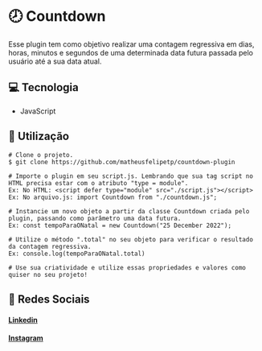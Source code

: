 # 🕗 Countdown
Esse plugin tem como objetivo realizar uma contagem regressiva em dias, horas, minutos e segundos de uma determinada data futura passada pelo usuário até a sua data atual.

## 💻 Tecnologia
- JavaScript

## 🔨 Utilização
```
# Clone o projeto.
$ git clone https://github.com/matheusfelipetp/countdown-plugin

# Importe o plugin em seu script.js. Lembrando que sua tag script no HTML precisa estar com o atributo "type = module".
Ex: No HTML: <script defer type="module" src="./script.js"></script>
Ex: No arquivo.js: import Countdown from "./countdown.js";

# Instancie um novo objeto a partir da classe Countdown criada pelo plugin, passando como parâmetro uma data futura.
Ex: const tempoParaONatal = new Countdown("25 December 2022");

# Utilize o método ".total" no seu objeto para verificar o resultado da contagem regressiva.
Ex: console.log(tempoParaONatal.total)

# Use sua criatividade e utilize essas propriedades e valores como quiser no seu projeto!
```


## 📱 Redes Sociais
#### [Linkedin](https://www.linkedin.com/in/matheusfelipetp/)

#### [Instagram](https://www.instagram.com/matheusfelipetp/)

